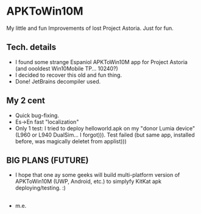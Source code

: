 # APKToWin10M

My little and fun Improvements of lost Project Astoria. Just for fun.

## Tech. details
- I found some strange Espaniol APKToWin10M app for Project Astoria (and oooldest Win10Mobile TP... 10240?)
- I decided to recover this old and fun thing. 
- Done! JetBrains decompiler used.

## My 2 cent
- Quick bug-fixing.
- Es->En fast "localization"
- Only 1 test: I tried to deploy helloworld.apk on my "donor Lumia device" 
  (L960 or L940 DualSim... I forgot))). Test failed (but same app, installed before, 
was magically deletet from applist)))

## BIG PLANS (FUTURE)
- I hope that one ay some geeks will build multi-platform version of APKToWin10M (UWP, Android, etc.) 
to simplyfy KitKat apk deploying/testing. :) 

##
- m.e.